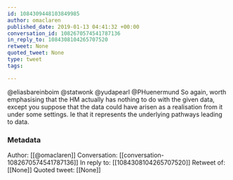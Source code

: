 ```yaml
---
id: 1084309448103849985
author: omaclaren
published_date: 2019-01-13 04:41:32 +00:00
conversation_id: 1082670574541787136
in_reply_to: 1084308104265707520
retweet: None
quoted_tweet: None
type: tweet
tags:

---
```


@eliasbareinboim @statwonk @yudapearl @PHuenermund So again, worth emphasising that the HM actually has nothing to do with the given data, except you suppose that the data could have arisen as a realisation from it under some settings. Ie that it represents the underlying pathways leading to data.

### Metadata

Author: [[@omaclaren]]
Conversation: [[conversation-1082670574541787136]]
In reply to: [[1084308104265707520]]
Retweet of: [[None]]
Quoted tweet: [[None]]
